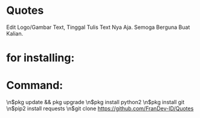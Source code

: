 # Quotes
Edit Logo/Gambar Text, Tinggal Tulis Text Nya Aja. Semoga Berguna Buat Kalian.
# for installing:

# Command:
\n$pkg update && pkg upgrade
\n$pkg install python2
\n$pkg install git
\n$pip2 install requests
\n$git clone https://github.com/FranDev-ID/Quotes
